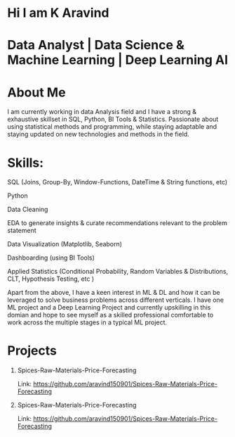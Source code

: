 # Hi I am K Aravind
# Data Analyst | Data Science & Machine Learning | Deep Learning AI
# About Me
I am currently working in data Analysis field and I have a strong & exhaustive skillset in SQL, Python, BI Tools & Statistics. Passionate about using statistical methods and
programming, while staying adaptable and staying updated on new technologies and methods in the field.

# Skills:

SQL (Joins, Group-By, Window-Functions, DateTime & String functions, etc)

Python

Data Cleaning

EDA to generate insights & curate recommendations relevant to the problem statement

Data Visualization (Matplotlib, Seaborn)

Dashboarding (using BI Tools)

Applied Statistics (Conditional Probability, Random Variables & Distributions, CLT, Hypothesis Testing, etc )

Apart from the above, I have a keen interest in ML & DL and how it can be leveraged to solve business problems across different verticals. I have one ML project and a Deep Learning Project and currently upskilling in this domian and hope to see myself as a skilled professional comfortable to work across the multiple stages in a typical ML project.

# Projects 
1. Spices-Raw-Materials-Price-Forecasting

   Link: https://github.com/aravind150901/Spices-Raw-Materials-Price-Forecasting

3. Spices-Raw-Materials-Price-Forecasting

   Link: https://github.com/aravind150901/Spices-Raw-Materials-Price-Forecasting
   
   
